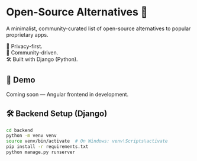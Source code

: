 # Open-Source Alternatives 🔄

A minimalist, community-curated list of open-source alternatives to popular proprietary apps.

🔐 Privacy-first.  
🌱 Community-driven.  
🛠️ Built with Django (Python).

## 🚀 Demo
Coming soon — Angular frontend in development.

## 🛠️ Backend Setup (Django)

```bash
cd backend
python -m venv venv
source venv/bin/activate  # On Windows: venv\Scripts\activate
pip install -r requirements.txt
python manage.py runserver